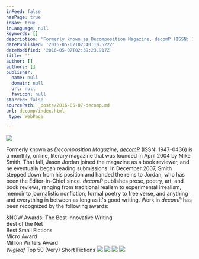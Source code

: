 ```yaml
---
inFeed: false
hasPage: true
inNav: true
inLanguage: null
keywords: []
description: 'Formerly known as Decomposition Magazine, decomP (ISSN: 1947-0436) is a monthly, online, literary magazine that was founded in April 2004 by Mike Smith. That fall, Jason Jordan joined the magazine as a book reviewer, and he eventually began reading submissions. In December 2007, Smith stepped down from his position and handed the reins to Jordan, who has been the Editor-in-Chief since. decomP publishes prose, poetry, art, and book reviews, ranging from traditional realism to experimental irrealism, memoir to journalistic nonfiction, formal poetry to free verse, and anything and everything in between as long as it’s good writing. Work in decomP has been recognized by the following awards:  '
datePublished: '2016-05-07T02:40:10.522Z'
dateModified: '2016-05-07T02:39:23.917Z'
title: ''
author: []
authors: []
publisher:
  name: null
  domain: null
  url: null
  favicon: null
starred: false
sourcePath: _posts/2016-05-07-decomp.md
url: decomp/index.html
_type: WebPage

---
```

![](https://the-grid-user-content.s3-us-west-2.amazonaws.com/5ad7a14f-e878-498e-8177-bd386a2fa93a.png)

Formerly known as _Decomposition Magazine_, _[decomP][0]_ (ISSN: 1947-0436) is a monthly, online, literary magazine that was founded in April 2004 by Mike Smith. That fall, Jason Jordan joined the magazine as a book reviewer, and he eventually began reading submissions. In December 2007, Smith stepped down from his position and handed the reins to Jordan, who has been the Editor-in-Chief since. _decomP_ publishes prose, poetry, art, and book reviews, ranging from traditional realism to experimental irrealism, memoir to journalistic nonfiction, formal poetry to free verse, and anything and everything in between as long as it's good writing. Work in _decomP_ has been recognized by the following awards: 

&NOW Awards: The Best Innovative Writing  
Best of the Net  
Best Small Fictions  
Micro Award   
Million Writers Award  
_Wigleaf_ Top 50 (Very) Short Fictions ![](https://the-grid-user-content.s3-us-west-2.amazonaws.com/d094e188-91cd-43de-b5c5-ed2542a9fa1f.jpg)
![](https://the-grid-user-content.s3-us-west-2.amazonaws.com/752bee55-3754-43e1-81d3-4a2466f5769c.jpg)
![](https://the-grid-user-content.s3-us-west-2.amazonaws.com/311b680b-bafe-42d5-a15a-628e61decde5.jpg)
![](https://the-grid-user-content.s3-us-west-2.amazonaws.com/a128d8cf-f668-402d-8aa1-f074874337b2.jpg)

[0]: http://www.decompmagazine.com/